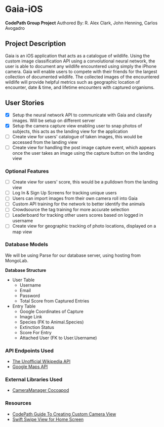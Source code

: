 # Gaia-iOS
__CodePath Group Project__
Authored By: R. Alex Clark, John Henning, Carlos Avogadro

## Project Description
Gaia is an iOS application that acts as a catalogue of wildlife. Using the custom image classification API using a convolutional neural network, the user is able to document any wildlife encountered using simply the iPhone camera. Gaia will enable users to compete with their friends for the largest collection of documented wildlife. The collected images of the encountered wildlife will provide helpful metrics such as geographic location of encounter, date & time, and lifetime encounters with captured organisms.

## User Stories
- [x] Setup the neural network API to communicate with Gaia and classify images. Will be setup on different server
- [x] Setup the camera capture view enabling user to snap photos of subjects, this acts as the landing view for the application
- [ ] Create view for users' catalogue of taken images, this would be accessed from the landing view
- [ ] Create view for handling the post image capture event, which appears once the user takes an image using the capture button on the landing view

### Optional Features
- [ ] Create view for users' score, this would be a pulldown from the landing view
- [ ] Log In & Sign Up Screens for tracking unique users
- [ ] Users can import images from their own camera roll into Gaia
- [ ] Custom API training for the network to better identify the animals
- [ ] Crowdsource the tag training for more accurate selection
- [ ] Leaderboard for tracking other users scores based on logged in username
- [ ] Create view for geographic tracking of photo locations, displayed on a map view

### Database Models
We will be using Parse for our database server, using hosting from MongoLab.

__Database Structure__
* User Table
  * Username
  * Email
  * Password
  * Total Score from Captured Entries
* Entry Table
  * Google Coordinates of Capture
  * Image Link
  * Species (FK to Animal.Species)
  * Extinction Status
  * Score For Entry
  * Attached User (FK to User.Username)

### API Endpoints Used
* [The Unofficial Wikipedia API](http://www.programmableweb.com/api/wikipedia)
* [Google Maps API](https://developers.google.com/maps/)

### External Libraries Used
* [CameraManager Cocoapod](https://cocoapods.org/pods/CameraManager)

### Resources
* [CodePath Guide To Creating Custom Camera View](http://guides.codepath.com/ios/Creating-a-Custom-Camera-View)
* [Swift Swipe View for Home Screen](https://github.com/lbrendanl/SwiftSwipeView)


